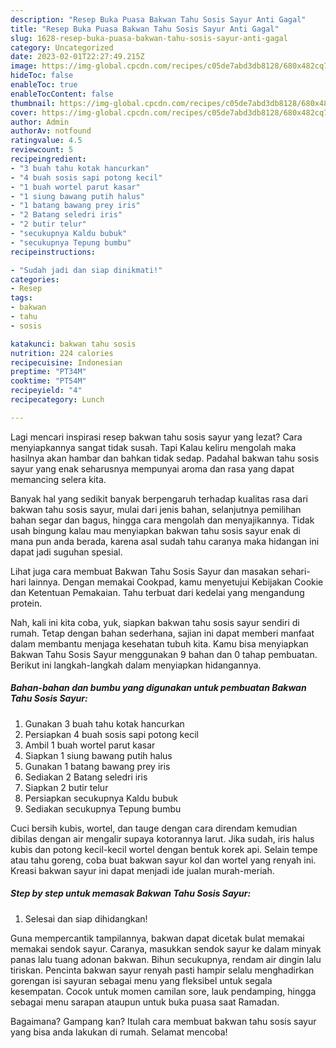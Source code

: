 ```yaml
---
description: "Resep Buka Puasa Bakwan Tahu Sosis Sayur Anti Gagal"
title: "Resep Buka Puasa Bakwan Tahu Sosis Sayur Anti Gagal"
slug: 1628-resep-buka-puasa-bakwan-tahu-sosis-sayur-anti-gagal
category: Uncategorized
date: 2023-02-01T22:27:49.215Z
image: https://img-global.cpcdn.com/recipes/c05de7abd3db8128/680x482cq70/bakwan-tahu-sosis-sayur-foto-resep-utama.jpg
hideToc: false
enableToc: true
enableTocContent: false
thumbnail: https://img-global.cpcdn.com/recipes/c05de7abd3db8128/680x482cq70/bakwan-tahu-sosis-sayur-foto-resep-utama.jpg
cover: https://img-global.cpcdn.com/recipes/c05de7abd3db8128/680x482cq70/bakwan-tahu-sosis-sayur-foto-resep-utama.jpg
author: Admin
authorAv: notfound
ratingvalue: 4.5
reviewcount: 5
recipeingredient:
- "3 buah tahu kotak hancurkan"
- "4 buah sosis sapi potong kecil"
- "1 buah wortel parut kasar"
- "1 siung bawang putih halus"
- "1 batang bawang prey iris"
- "2 Batang seledri iris"
- "2 butir telur"
- "secukupnya Kaldu bubuk"
- "secukupnya Tepung bumbu"
recipeinstructions:

- "Sudah jadi dan siap dinikmati!"
categories:
- Resep
tags:
- bakwan
- tahu
- sosis

katakunci: bakwan tahu sosis 
nutrition: 224 calories
recipecuisine: Indonesian
preptime: "PT34M"
cooktime: "PT54M"
recipeyield: "4"
recipecategory: Lunch

---
```



Lagi mencari inspirasi resep bakwan tahu sosis sayur yang lezat? Cara menyiapkannya sangat tidak susah. Tapi Kalau keliru mengolah maka hasilnya akan hambar dan bahkan tidak sedap. Padahal bakwan tahu sosis sayur yang enak seharusnya mempunyai aroma dan rasa yang dapat memancing selera kita.


Banyak hal yang sedikit banyak berpengaruh terhadap kualitas rasa dari bakwan tahu sosis sayur, mulai dari jenis bahan, selanjutnya pemilihan bahan segar dan bagus, hingga cara mengolah dan menyajikannya. Tidak usah bingung kalau mau menyiapkan bakwan tahu sosis sayur enak di mana pun anda berada, karena asal sudah tahu caranya maka hidangan ini dapat jadi suguhan spesial.

Lihat juga cara membuat Bakwan Tahu Sosis Sayur dan masakan sehari-hari lainnya. Dengan memakai Cookpad, kamu menyetujui Kebijakan Cookie dan Ketentuan Pemakaian. Tahu terbuat dari kedelai yang mengandung protein.


Nah, kali ini kita coba, yuk, siapkan bakwan tahu sosis sayur sendiri di rumah. Tetap dengan bahan sederhana, sajian ini dapat memberi manfaat dalam membantu menjaga kesehatan tubuh kita. Kamu bisa menyiapkan Bakwan Tahu Sosis Sayur menggunakan 9 bahan dan 0 tahap pembuatan. Berikut ini langkah-langkah dalam menyiapkan hidangannya.

<!--inarticleads1-->

##### Bahan-bahan dan bumbu yang digunakan untuk pembuatan Bakwan Tahu Sosis Sayur:

1. Gunakan 3 buah tahu kotak hancurkan
1. Persiapkan 4 buah sosis sapi potong kecil
1. Ambil 1 buah wortel parut kasar
1. Siapkan 1 siung bawang putih halus
1. Gunakan 1 batang bawang prey iris
1. Sediakan 2 Batang seledri iris
1. Siapkan 2 butir telur
1. Persiapkan secukupnya Kaldu bubuk
1. Sediakan secukupnya Tepung bumbu


Cuci bersih kubis, wortel, dan tauge dengan cara direndam kemudian dibilas dengan air mengalir supaya kotorannya larut. Jika sudah, iris halus kubis dan potong kecil-kecil wortel dengan bentuk korek api. Selain tempe atau tahu goreng, coba buat bakwan sayur kol dan wortel yang renyah ini. Kreasi bakwan sayur ini dapat menjadi ide jualan murah-meriah. 

<!--inarticleads2-->

##### Step by step untuk memasak Bakwan Tahu Sosis Sayur:


1. Selesai dan siap dihidangkan!

Guna mempercantik tampilannya, bakwan dapat dicetak bulat memakai memakai sendok sayur. Caranya, masukkan sendok sayur ke dalam minyak panas lalu tuang adonan bakwan. Bihun secukupnya, rendam air dingin lalu tiriskan. Pencinta bakwan sayur renyah pasti hampir selalu menghadirkan gorengan isi sayuran sebagai menu yang fleksibel untuk segala kesempatan. Cocok untuk momen camilan sore, lauk pendamping, hingga sebagai menu sarapan ataupun untuk buka puasa saat Ramadan. 

Bagaimana? Gampang kan? Itulah cara membuat bakwan tahu sosis sayur yang bisa anda lakukan di rumah. Selamat mencoba!
